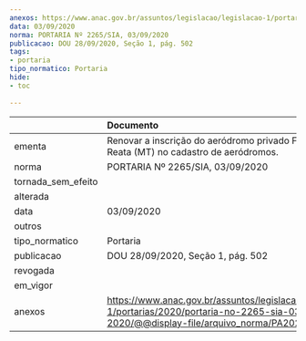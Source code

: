 ```yaml
---
anexos: https://www.anac.gov.br/assuntos/legislacao/legislacao-1/portarias/2020/portaria-no-2265-sia-03-09-2020/@@display-file/arquivo_norma/PA2020-2265.pdf
data: 03/09/2020
norma: PORTARIA Nº 2265/SIA, 03/09/2020
publicacao: DOU 28/09/2020, Seção 1, pág. 502
tags:
- portaria
tipo_normatico: Portaria
hide: 
- toc 
 
---
```


|                    | Documento                                                                                                                                            |
|:-------------------|:-----------------------------------------------------------------------------------------------------------------------------------------------------|
| ementa             | Renovar a inscrição do aeródromo privado Fazenda Reata (MT) no cadastro de aeródromos.                                                               |
| norma              | PORTARIA Nº 2265/SIA, 03/09/2020                                                                                                                     |
| tornada_sem_efeito |                                                                                                                                                      |
| alterada           |                                                                                                                                                      |
| data               | 03/09/2020                                                                                                                                           |
| outros             |                                                                                                                                                      |
| tipo_normatico     | Portaria                                                                                                                                             |
| publicacao         | DOU 28/09/2020, Seção 1, pág. 502                                                                                                                    |
| revogada           |                                                                                                                                                      |
| em_vigor           |                                                                                                                                                      |
| anexos             | https://www.anac.gov.br/assuntos/legislacao/legislacao-1/portarias/2020/portaria-no-2265-sia-03-09-2020/@@display-file/arquivo_norma/PA2020-2265.pdf |